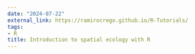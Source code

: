 ```yaml
---
date: "2024-07-22"
external_link: https://ramirocrego.github.io/R-Tutorials/
tags:
- R
title: Introduction to spatial ecology with R
---
```


<!--more-->
